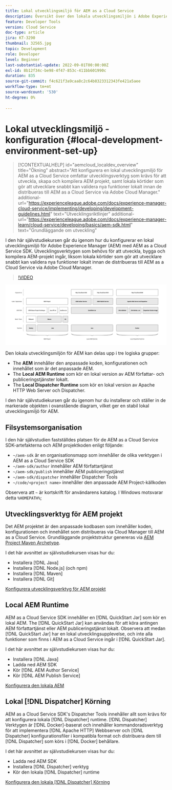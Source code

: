 ```yaml
---
title: Lokal utvecklingsmiljö för AEM as a Cloud Service
description: Översikt över den lokala utvecklingsmiljön i Adobe Experience Manager (AEM).
feature: Developer Tools
version: Cloud Service
doc-type: article
jira: KT-3290
thumbnail: 32565.jpg
topic: Development
role: Developer
level: Beginner
last-substantial-update: 2022-09-01T00:00:00Z
exl-id: 8b12f34c-be98-4f47-853c-411bb601990c
duration: 835
source-git-commit: f4c621f3a9caa8c2c64b8323312343fe421a5aee
workflow-type: tm+mt
source-wordcount: '530'
ht-degree: 0%

---
```


# Lokal utvecklingsmiljö - konfiguration {#local-development-environment-set-up}

>[!CONTEXTUALHELP]
>id="aemcloud_localdev_overview"
>title="Ökning"
>abstract="Att konfigurera en lokal utvecklingsmiljö för AEM as a Cloud Service omfattar utvecklingsverktyg som krävs för att utveckla, skapa och kompilera AEM projekt, samt lokala körtider som gör att utvecklare snabbt kan validera nya funktioner lokalt innan de distribueras till AEM as a Cloud Service via Adobe Cloud Manager."
>additional-url="https://experienceleague.adobe.com/docs/experience-manager-cloud-service/implementing/developing/development-guidelines.html" text="Utvecklingsriktlinjer"
>additional-url="https://experienceleague.adobe.com/docs/experience-manager-learn/cloud-service/developing/basics/aem-sdk.html" text="Grundläggande om utveckling"

I den här självstudiekursen går du igenom hur du konfigurerar en lokal utvecklingsmiljö för Adobe Experience Manager (AEM) med AEM as a Cloud Service SDK. Utvecklingsverktygen som behövs för att utveckla, bygga och kompilera AEM-projekt ingår, liksom lokala körtider som gör att utvecklare snabbt kan validera nya funktioner lokalt innan de distribueras till AEM as a Cloud Service via Adobe Cloud Manager.

>[!VIDEO](https://video.tv.adobe.com/v/32565?quality=12&learn=on)

![AEM as a Cloud Service Local Development Environment Technology Stack](./assets/overview/aem-sdk-technology-stack.png)

Den lokala utvecklingsmiljön för AEM kan delas upp i tre logiska grupper:

+ The __AEM__ innehåller den anpassade koden, konfigurationen och innehållet som är det anpassade AEM.
+ The __Local AEM Runtime__ som kör en lokal version av AEM författar- och publiceringstjänster lokalt.
+ The __Local Dispatcher Runtime__ som kör en lokal version av Apache HTTP Web Server och Dispatcher.

I den här självstudiekursen går du igenom hur du installerar och ställer in de markerade objekten i ovanstående diagram, vilket ger en stabil lokal utvecklingsmiljö för AEM.

## Filsystemsorganisation

I den här självstudien fastställdes platsen för de AEM as a Cloud Service SDK-artefakterna och AEM projektkoden enligt följande:

+ `~/aem-sdk` är en organisationsmapp som innehåller de olika verktygen i AEM as a Cloud Service SDK
+ `~/aem-sdk/author` innehåller AEM författartjänst
+ `~/aem-sdk/publish` innehåller AEM publiceringstjänst
+ `~/aem-sdk/dispatcher` innehåller Dispatcher Tools
+ `~/code/<project name>` innehåller den anpassade AEM Project-källkoden

Observera att `~` är kortskrift för användarens katalog. I Windows motsvarar detta `%HOMEPATH%`;

## Utvecklingsverktyg för AEM projekt

Det AEM projektet är den anpassade kodbasen som innehåller koden, konfigurationen och innehållet som distribueras via Cloud Manager till AEM as a Cloud Service. Grundläggande projektstruktur genereras via [AEM Project Maven Archetype](https://github.com/adobe/aem-project-archetype).

I det här avsnittet av självstudiekursen visas hur du:

+ Installera [!DNL Java]
+ Installera [!DNL Node.js] (och npm)
+ Installera [!DNL Maven]
+ Installera [!DNL Git]

[Konfigurera utvecklingsverktyg för AEM projekt](./development-tools.md)

## Local AEM Runtime

AEM as a Cloud Service SDK innehåller en [!DNL QuickStart Jar] som kör en lokal AEM. The [!DNL QuickStart Jar] kan användas för att köra antingen AEM författartjänst eller AEM publiceringstjänst lokalt. Observera att medan [!DNL QuickStart Jar] har en lokal utvecklingsupplevelse, och inte alla funktioner som finns i AEM as a Cloud Service ingår i [!DNL QuickStart Jar].

I det här avsnittet av självstudiekursen visas hur du:

+ Installera [!DNL Java]
+ Ladda ned AEM SDK
+ Kör [!DNL AEM Author Service]
+ Kör [!DNL AEM Publish Service]

[Konfigurera den lokala AEM](./aem-runtime.md)

## Lokal [!DNL Dispatcher] Körning

AEM as a Cloud Service SDK&#39;s Dispatcher Tools innehåller allt som krävs för att konfigurera lokala [!DNL Dispatcher] runtime. [!DNL Dispatcher] Verktygen är [!DNL Docker]-baserat och innehåller kommandoradsverktyg för att implementera [!DNL Apache HTTP] Webbserver och [!DNL Dispatcher] konfigurationsfiler i kompatibla format och distribuera dem till [!DNL Dispatcher] som körs i [!DNL Docker] behållare.

I det här avsnittet av självstudiekursen visas hur du:

+ Ladda ned AEM SDK
+ Installera [!DNL Dispatcher] verktyg
+ Kör den lokala [!DNL Dispatcher] runtime

[Konfigurera den lokala [!DNL Dispatcher] Körning](./dispatcher-tools.md)
